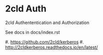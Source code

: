 # 2cld Auth

2cld Authententication and Authorization

See docs in docs/index.rst


 #. https://github.com/2cld/kerberos
 #. http://2cldkerberos.readthedocs.io/en/latest/
